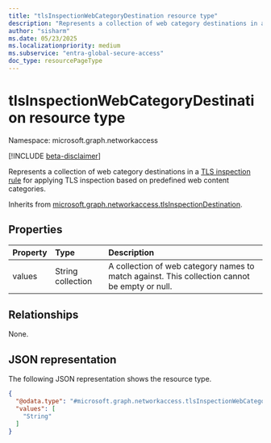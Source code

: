 ```yaml
---
title: "tlsInspectionWebCategoryDestination resource type"
description: "Represents a collection of web category destinations in a TLS inspection rule, allowing administrators to apply TLS inspection based on predefined web content categories."
author: "sisharm"
ms.date: 05/23/2025
ms.localizationpriority: medium
ms.subservice: "entra-global-secure-access"
doc_type: resourcePageType
---
```


# tlsInspectionWebCategoryDestination resource type

Namespace: microsoft.graph.networkaccess

[!INCLUDE [beta-disclaimer](../../includes/beta-disclaimer.md)]

Represents a collection of web category destinations in a [TLS inspection rule](../resources/networkaccess-tlsinspectionrules.md) for applying TLS inspection based on predefined web content categories.

Inherits from [microsoft.graph.networkaccess.tlsInspectionDestination](../resources/networkaccess-tlsinspectiondestination.md).

## Properties
|Property|Type|Description|
|:---|:---|:---|
|values|String collection|A collection of web category names to match against. This collection cannot be empty or null.|

## Relationships
None.

## JSON representation
The following JSON representation shows the resource type.
<!-- {
  "blockType": "resource",
  "@odata.type": "microsoft.graph.networkaccess.tlsInspectionWebCategoryDestination"
}
-->
``` json
{
  "@odata.type": "#microsoft.graph.networkaccess.tlsInspectionWebCategoryDestination",
  "values": [
    "String"
  ]
}
```
